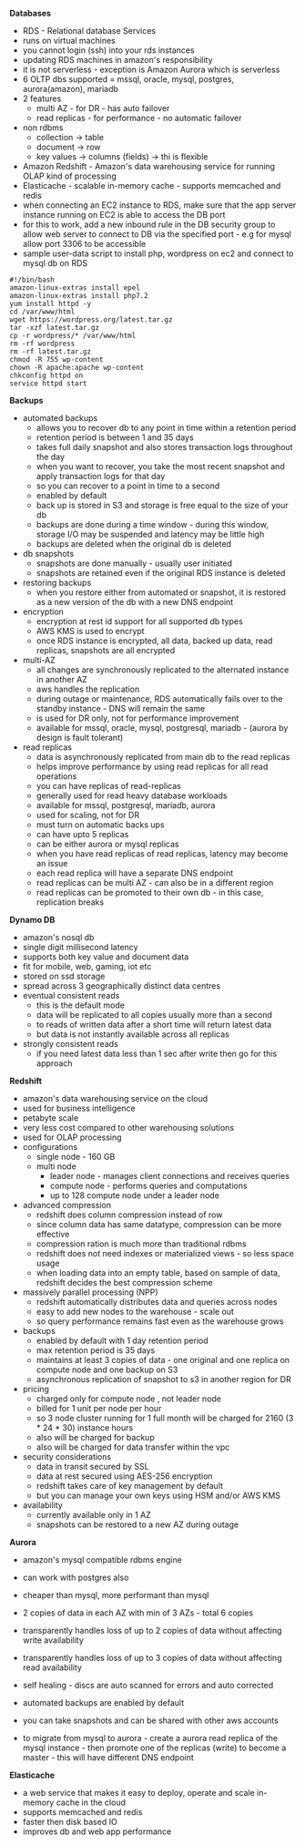 **Databases**
- RDS - Relational database Services
- runs on virtual machines
- you cannot login (ssh) into your rds instances
- updating RDS machines in amazon's responsibility
- it is not serverless - exception is Amazon Aurora which is serverless
- 6 OLTP dbs supported = mssql, oracle, mysql, postgres, aurora(amazon), mariadb
- 2 features
  - multi AZ - for DR - has auto failover
  - read replicas - for performance - no automatic failover
- non rdbms
  - collection -> table
  - document -> row
  - key values -> columns (fields) -> thi is flexible
- Amazon Redshift - Amazon's data warehousing service for running OLAP kind of processing
- Elasticache - scalable in-memory cache - supports memcached and redis
- when connecting an EC2 instance to RDS, make sure that the app server instance running on EC2 is able to access the DB port
- for this to work, add a new inbound rule in the DB security group to allow web server to connect to DB via the specified port - e.g for mysql allow port 3306 to be accessible
- sample user-data script to install php, wordpress on ec2 and connect to mysql db on RDS

```
#!/bin/bash
amazon-linux-extras install epel
amazon-linux-extras install php7.2
yum install httpd -y
cd /var/www/html
wget https://wordpress.org/latest.tar.gz
tar -xzf latest.tar.gz
cp -r wordpress/* /var/www/html
rm -rf wordpress
rm -rf latest.tar.gz
chmod -R 755 wp-content
chown -R apache:apache wp-content
chkconfig httpd on
service httpd start
```

**Backups**
- automated backups
  - allows you to recover db to any point in time within a retention period
  - retention period is between 1 and 35 days
  - takes full daily snapshot and also stores transaction logs throughout the day
  - when you want to recover, you take the most recent snapshot and apply transaction logs for that day
  - so you can recover to a point in time to a second
  - enabled by default
  - back up is stored in S3 and storage is free equal to the size of your db
  - backups are done during a time window - during this window, storage I/O may be suspended and latency may be little high
  - backups are deleted when the original db is deleted
- db snapshots
  - snapshots are done manually - usually user initiated
  - snapshots are retained even if the original RDS instance is deleted
- restoring backups
  - when you restore either from automated or snapshot, it is restored as a new version of the db with a new DNS endpoint
- encryption
  - encryption at rest id support for all supported db  types
  - AWS KMS is used to encrypt
  - once RDS instance is encrypted, all data, backed up data, read replicas, snapshots are all encrypted
- multi-AZ
  - all changes are synchronously replicated to the alternated instance in another AZ
  - aws handles the replication
  - during outage or maintenance, RDS automatically fails over to the standby instance - DNS will remain the same
  - is used for DR only, not for performance improvement
  - available for mssql, oracle, mysql, postgresql, mariadb - (aurora by design is fault tolerant)
- read replicas
  - data is asynchronously replicated from main db to the read replicas
  - helps improve performance by using read replicas for all read operations
  - you can have replicas of read-replicas
  - generally used for read heavy database workloads
  - available for mssql, postgresql, mariadb, aurora
  - used for scaling, not for DR
  - must turn on automatic backs ups
  - can have upto 5 replicas
  - can be either aurora or mysql replicas
  - when you have read replicas of read replicas, latency may become an issue
  - each read replica will have a separate DNS endpoint
  - read replicas can be multi AZ - can also be in a different region
  - read replicas can be promoted to their own db - in this case, replication breaks

**Dynamo DB**
- amazon's nosql db
- single digit millisecond latency
- supports both key value and document data
- fit for mobile, web, gaming, iot etc
- stored on ssd storage
- spread across 3 geographically distinct data centres
- eventual consistent reads
  - this is the default mode
  -  data will be replicated to all copies usually more than a second
  - to reads of written data after a short time will return latest data
  - but data is not instantly available across all replicas
- strongly consistent reads
  - if you need latest data less than 1 sec after write then go for this approach

**Redshift**
- amazon's data warehousing service on the cloud
- used for business intelligence
- petabyte scale
- very less cost compared to other warehousing solutions
- used for OLAP processing
- configurations
  - single node - 160 GB
  - multi node
    - leader node - manages client connections and receives queries
    - compute node - performs queries and computations
    - up to 128 compute node under a leader node
- advanced compression
    - redshift does column compression instead of row
    - since column data has same datatype, compression can be more effective
    - compression ration is much more than traditional rdbms
    - redshift does not need indexes or materialized views - so less space usage
    - when loading data into an empty table, based on sample of data, redshift decides the best compression scheme
- massively parallel processing (NPP)
    - redshift automatically distributes data and queries across nodes
    - easy to add new nodes to the warehouse - scale out
    - so query performance remains fast even as the warehouse grows
- backups
    - enabled by default with 1 day retention period
    - max retention period is 35 days
    - maintains at least 3 copies of data - one original and one replica on compute node and one backup on S3
    - asynchronous replication of snapshot to s3 in another region for DR
- pricing
    - charged only for compute node , not leader node
    - billed for 1 unit per node per hour
    - so 3 node cluster running for 1 full month will be charged for 2160 (3 * 24 * 30) instance hours
    - also will be charged for backup
    - also will be charged for data transfer within the vpc
- security considerations
    - data in transit secured by SSL
    - data at rest secured using AES-256 encryption
    - redshift takes care of key management by default
    - but you can manage your own keys using HSM and/or AWS KMS
- availability
    - currently available only in 1 AZ
    - snapshots can be restored to a new AZ during outage

**Aurora**
- amazon's mysql compatible rdbms engine
- can work with postgres also
- cheaper than mysql, more performant than mysql
- 2 copies of data in each AZ with min of 3 AZs - total 6 copies
- transparently handles loss of up to 2 copies of data without affecting write availability
- transparently handles loss of up to 3 copies of data without affecting read availability
- self healing - discs are auto scanned for errors and auto corrected

- automated backups are enabled by default
- you can take snapshots and can be shared with other aws accounts
- to migrate from mysql to aurora - create a aurora read replica of the mysql instance - then promote one of the replicas (write) to become a master - this will have different DNS endpoint

**Elasticache**
- a web service that makes it easy to deploy, operate and scale in-memory cache in the cloud
- supports memcached and redis
- faster then disk based IO
- improves db and web app performance
